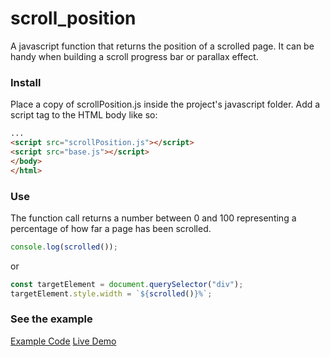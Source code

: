 # scroll_position
A javascript function that returns the position of a scrolled page.
It can be handy when building a scroll progress bar or parallax effect.

### Install
Place a copy of scrollPosition.js inside the project's javascript folder.
Add a script tag to the HTML body like so:
```html
...
<script src="scrollPosition.js"></script>
<script src="base.js"></script>
</body>
</html>
```

### Use
The function call returns a number between 0 and 100 representing a percentage of how far a page has been scrolled.
```javascript
console.log(scrolled());
```
or
```javascript
const targetElement = document.querySelector("div");
targetElement.style.width = `${scrolled()}%`;
```

### See the example
<a href="https://github.com/mppatterson84/scroll_position/tree/master/example" target="_blank">Example Code</a>
<a href="https://mppatterson84.github.io/scroll_position/example/example.html" target="_blank">Live Demo</a>